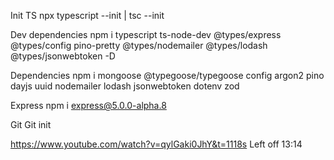 Init TS
npx typescript --init | tsc --init

Dev dependencies
npm i typescript ts-node-dev @types/express @types/config pino-pretty @types/nodemailer @types/lodash @types/jsonwebtoken -D

Dependencies
npm i mongoose @typegoose/typegoose config argon2 pino dayjs uuid nodemailer lodash jsonwebtoken dotenv zod

Express
npm i express@5.0.0-alpha.8

Git
Git init

https://www.youtube.com/watch?v=qylGaki0JhY&t=1118s
Left off 13:14
